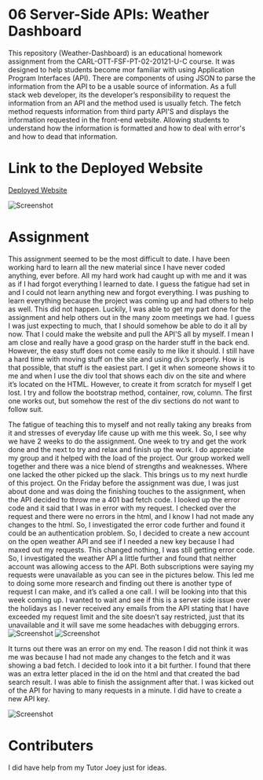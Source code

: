 # 06 Server-Side APIs: Weather Dashboard

This repository (Weather-Dashboard) is an educational homework assignment from the CARL-OTT-FSF-PT-02-20121-U-C course. It was designed to help students become mor familiar with using Application Program Interfaces (API). There are components of using JSON to parse the information from the API to be a usable source of information. As a full stack web developer, its the developer’s responsibility to request the information from an API and the method used is usually fetch. The fetch method requests information from third party API'S and displays the information requested in the front-end website. Allowing students to understand how the information is formatted and how to deal with error's and how to dead that information.
# Link to the Deployed Website 
<a href="https://nathanwichmann.github.io/Weather-Dashboard/">Deployed Website</a> 


<img src="https://user-images.githubusercontent.com/77902368/113516885-c333c300-954a-11eb-9532-e4dcbdb75bb1.png" alt="Screenshot"> 

# Assignment 
This assignment seemed to be the most difficult to date. I have been working hard to learn all the new material since I have never coded anything, ever before. All my hard work had caught up with me and it was as if I had forgot everything I learned to date. I guess the fatigue had set in and I could not learn anything new and forgot everything. I was pushing to learn everything because the project was coming up and had others to help as well. This did not happen. Luckily, I was able to get my part done for the assignment and help others out in the many zoom meetings we had. I guess I was just expecting to much, that I should somehow be able to do it all by now. That I could make the website and pull the API'S all by myself. I mean I am close and really have a good grasp on the harder stuff in the back end. However, the easy stuff does not come easily to me like it should. I still have a hard time with moving stuff on the site and using div.’s properly. How is that possible, that stuff is the easiest part. I get it when someone shows it to me and when I use the div tool that shows each div on the site and where it’s located on the HTML. However, to create it from scratch for myself I get lost. I try and follow the bootstrap method, container, row, column. The first one works out, but somehow the rest of the div sections do not want to follow suit. 

The fatigue of teaching this to myself and not really taking any breaks from it and stresses of everyday life cause up with me this week. So, I see why we have 2 weeks to do the assignment. One week to try and get the work done and the next to try and relax and finish up the work. I do appreciate my group and it helped with the load of the project. Our group worked well together and there was a nice blend of strengths and weaknesses. Where one lacked the other picked up the slack. 
This brings us to my next hurdle of this project. On the Friday before the assignment was due, I was just about done and was doing the finishing touches to the assignment, when the API decided to throw me a 401 bad fetch code. I looked up the error code and it said that I was in error with my request. I checked over the request and there were no errors in the html, and I know I had not made any changes to the html. So, I investigated the error code further and found it could be an authentication problem. So, I decided to create a new account on the open weather API and see if I needed a new key because I had maxed out my requests. This changed nothing, I was still getting error code. So, I investigated the weather API a little further and found that neither account was allowing access to the API. Both subscriptions were saying my requests were unavailable as you can see in the pictures below. This led me to doing some more research and finding out there is another type of request I can make, and it’s called a one call. I will be looking into that this week coming up. I wanted to wait and see if this is a server side issue over the holidays as I never received any emails from the API stating that I have exceeded my request limit and the site doesn’t say restricted, just that its unavailable and it will save me some headaches with debugging errors.
<img src="https://user-images.githubusercontent.com/77902368/113517404-b5cc0800-954d-11eb-8913-a713772c87fb.png" alt="Screenshot"> 
<img src="https://user-images.githubusercontent.com/77902368/113517462-178c7200-954e-11eb-9f75-bad2b0ceca2d.png" alt="Screenshot"> 

It turns out there was an error on my end. The reason I did not think it was me was because I had not made any changes to the fetch and it was showing a bad fetch. I decided to look into it a bit further. I found that there was an extra letter placed in the id on the html and that created the bad search result. 
I was able to finish the assignment after that. 
I was kicked out of the API for having to many requests in a minute. I did have to create a new API key.

<img src="https://user-images.githubusercontent.com/77902368/114241642-7c353b80-9957-11eb-9dfb-2d6221b14c1c.png" alt="Screenshot"> 

# Contributers 
I did have help from my Tutor Joey just for ideas.  



